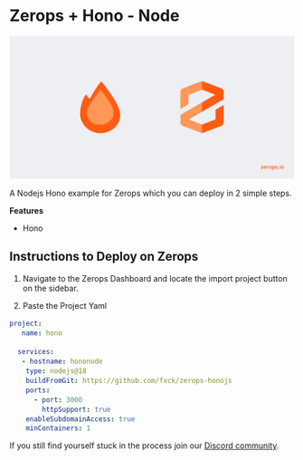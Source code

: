 # Zerops + Hono - Node

![Header Image](/header.png)

A Nodejs Hono example for Zerops which you can deploy in 2 simple steps.

**Features**

- Hono

## Instructions to Deploy on Zerops

1. Navigate to the Zerops Dashboard and locate the import project button on the sidebar.

2. Paste the Project Yaml

```yaml
project:
   name: hono

  services:
   - hostname: hononode
    type: nodejs@18
    buildFromGit: https://github.com/fxck/zerops-honojs
    ports:
      - port: 3000
        httpSupport: true
    enableSubdomainAccess: true
    minContainers: 1
```

If you still find yourself stuck in the process join our [Discord community](https://discord.gg/5ptAqtpyvh).
